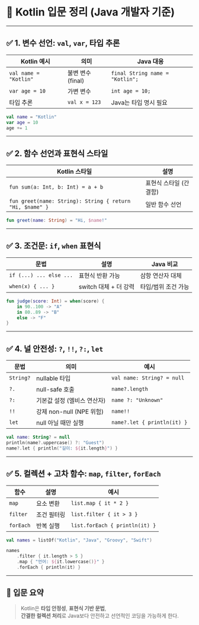 # 📘 Kotlin 입문 정리 (Java 개발자 기준)

---

## ✅ 1. 변수 선언: `val`, `var`, 타입 추론

| Kotlin 예시 | 의미 | Java 대응 |
|-------------|------|-----------|
| `val name = "Kotlin"` | 불변 변수 (final) | `final String name = "Kotlin";` |
| `var age = 10`         | 가변 변수         | `int age = 10;` |
| 타입 추론              | `val x = 123`     | Java는 타입 명시 필요 |

```kotlin
val name = "Kotlin"
var age = 10
age += 1
```

---

## ✅ 2. 함수 선언과 표현식 스타일

| Kotlin 스타일 | 설명 |
|---------------|------|
| `fun sum(a: Int, b: Int) = a + b` | 표현식 스타일 (간결함) |
| `fun greet(name: String): String { return "Hi, $name" }` | 일반 함수 선언 |

```kotlin
fun greet(name: String) = "Hi, $name!"
```

---

## ✅ 3. 조건문: `if`, `when` 표현식

| 문법 | 설명 | Java 비교 |
|------|------|-----------|
| `if (...) ... else ...` | 표현식 반환 가능 | 삼항 연산자 대체 |
| `when(x) { ... }` | switch 대체 + 더 강력 | 타입/범위 조건 가능 |

```kotlin
fun judge(score: Int) = when(score) {
    in 90..100 -> "A"
    in 80..89 -> "B"
    else -> "F"
}
```

---

## ✅ 4. 널 안전성: `?`, `!!`, `?:`, `let`

| 문법 | 의미 | 예시 |
|------|------|------|
| `String?` | nullable 타입 | `val name: String? = null` |
| `?.` | null-safe 호출 | `name?.length` |
| `?:` | 기본값 설정 (엘비스 연산자) | `name ?: "Unknown"` |
| `!!` | 강제 non-null (NPE 위험) | `name!!` |
| `let` | null 아닐 때만 실행 | `name?.let { println(it) }` |

```kotlin
val name: String? = null
println(name?.uppercase() ?: "Guest")
name?.let { println("길이: ${it.length}") }
```

---

## ✅ 5. 컬렉션 + 고차 함수: `map`, `filter`, `forEach`

| 함수 | 설명 | 예시 |
|------|------|------|
| `map` | 요소 변환 | `list.map { it * 2 }` |
| `filter` | 조건 필터링 | `list.filter { it > 3 }` |
| `forEach` | 반복 실행 | `list.forEach { println(it) }` |

```kotlin
val names = listOf("Kotlin", "Java", "Groovy", "Swift")

names
    .filter { it.length > 5 }
    .map { "언어: ${it.lowercase()}" }
    .forEach { println(it) }
```

---

## 🚀 입문 요약

> Kotlin은 **타입 안정성**, **표현식 기반 문법**,  
> **간결한 컬렉션 처리**로 Java보다 안전하고 선언적인 코딩을 가능하게 한다.